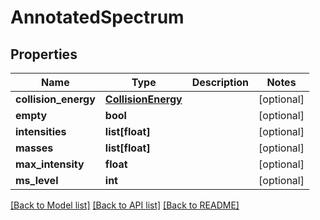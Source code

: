 # AnnotatedSpectrum

## Properties
Name | Type | Description | Notes
------------ | ------------- | ------------- | -------------
**collision_energy** | [**CollisionEnergy**](CollisionEnergy.md) |  | [optional] 
**empty** | **bool** |  | [optional] 
**intensities** | **list[float]** |  | [optional] 
**masses** | **list[float]** |  | [optional] 
**max_intensity** | **float** |  | [optional] 
**ms_level** | **int** |  | [optional] 

[[Back to Model list]](../README.md#documentation-for-models) [[Back to API list]](../README.md#documentation-for-api-endpoints) [[Back to README]](../README.md)


